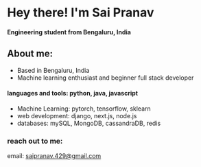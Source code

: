 # Hey there! I'm Sai Pranav     
#### Engineering student from Bengaluru, India 
## About me:  
* Based in Bengaluru, India
* Machine learning enthusiast and beginner full stack developer
#### languages and tools: python, java, javascript
* Machine Learning: pytorch, tensorflow, sklearn
* web development: django, next.js, node.js 
* databases: mySQL, MongoDB, cassandraDB, redis

### reach out to me:  
email: saipranav.429@gmail.com
